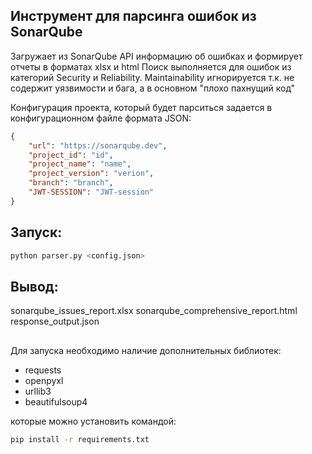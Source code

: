 ## Инструмент для парсинга ошибок из SonarQube
Загружает из SonarQube API информацию об ошибках и формирует отчеты в форматах xlsx и html
Поиск выполняется для ошибок из категорий Security и Reliability. Maintainability игнорируется т.к. не содержит уязвимости и бага, а в основном "плохо пахнущий код"

Конфигурация проекта, который будет парситься задается в конфигурационном файле формата JSON:
```JSON
{
    "url": "https://sonarqube.dev",
	"project_id": "id",
	"project_name": "name",
	"project_version": "verion",
	"branch": "branch",
    "JWT-SESSION": "JWT-session"
}
```


## Запуск:
```bash
python parser.py <config.json>
```
## Вывод:
sonarqube_issues_report.xlsx
sonarqube_comprehensive_report.html
response_output.json

##
Для запуска необходимо наличие дополнительных библиотек:
- requests
- openpyxl
- urllib3
- beautifulsoup4

которые можно установить командой:
```bash
pip install -r requirements.txt
```

